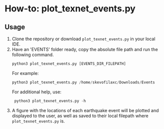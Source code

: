 # How-to: plot_texnet_events.py

## Usage 

1. Clone the repository or download `plot_texnet_events.py` in your local IDE.
2. Have an 'EVENTS' folder ready, copy the absolute file path and run the following command. 
    ```python
    python3 plot_texnet_events.py [EVENTS_DIR_FILEPATH]
    ```
    For example: 
    ```python
    python3 plot_texnet_events.py /home/skevofilaxc/Downloads/Events
    ```
    For additional help, use:
   ```python
    python3 plot_texnet_events.py -h
    ```
3. A figure with the locations of each earthquake event will be plotted and displayed to the user, as well as saved to
their local filepath where `plot_texnet_events.py` is.